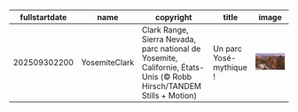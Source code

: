 |fullstartdate|name|copyright|title|image|
|--|--|--|--|--|
202509302200|YosemiteClark|Clark Range, Sierra Nevada, parc national de Yosemite, Californie, États-Unis (© Robb Hirsch/TANDEM Stills + Motion)|Un parc Yosé-mythique !|![](/fr-FR/2025/10/202509302200YosemiteClark.jpg)|
